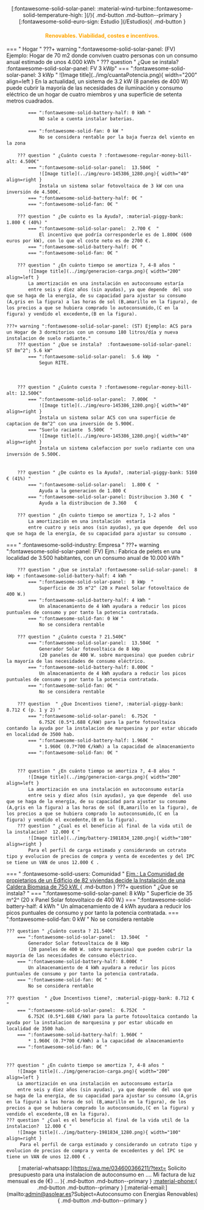 
# 

<center>
[:fontawesome-solid-solar-panel: :material-wind-turbine::fontawesome-solid-temperature-high: ](/){ .md-button .md-button--primary }
[:fontawesome-solid-euro-sign: Estudio  ](/Estudios){ .md-button  }

<!-- 
[![Image title](../img/solar-cells-157122_1280.png){ width="40"  }](Estudios#aa){ .ms-button  }
[![Image title](../img/battery-1981834_1280.png){ width="40"  }](Estudios){ .ms-button  }
[![Image title](../img/wind-energy-157121_1280.png){ width="40"  }](Estudios){ .ms-button  }
[![Image title](../img/fire-gf61455d94_1280.png){ width="40"  }](Estudios){ .ms-button  } -->

<!-- [ :material-pencil:](/Estudios){ .md-button .md-button--primary } -->
<h4 style="color:Orange;">Renovables. Viabilidad, costes e incentivos.</h4>
</center>
<residencial>
=== "  Hogar "
    ???+ warning ":fontawesome-solid-solar-panel: (FV) Ejemplo: Hogar de 70 m2 donde conviven cuatro personas con un consumo anual estimado de unos 4.000 kWh "
        ??? question " ¿Que se instala?  :fontawesome-solid-solar-panel: FV  3 kWp"
            === ":fontawesome-solid-solar-panel:  3 kWp  "
                ![Image title](../img/cuantaPotencia.png){ width="200" align=left }
                En la actualidad, un sistema de 3.2 kW (8 paneles de 400 W) puede cubrir la mayoría de las necesidades de iluminación y consumo eléctrico de un hogar de cuatro miembros y una superficie de setenta metros cuadrados.        
                
            === ":fontawesome-solid-battery-half: 0 kWh "
                NO sale a cuenta instalar baterias.

            === ":fontawesome-solid-fan: 0 kW "
                No se considera rentable por la baja fuerza del viento en la zona

        ??? question " ¿Cuánto cuesta ? :fontawesome-regular-money-bill-alt: 4.500€"
            === ":fontawesome-solid-solar-panel:  13.504€  "
                ![Image title](../img/euro-145386_1280.png){ width="40" align=right }
                Instala un sistema solar fotovoltaica de 3 kW con una inversión de 4.500€.
            === ":fontawesome-solid-battery-half: 0€ "
            === ":fontawesome-solid-fan: 0€ "

        ??? question " ¿De cuánto es la Ayuda?, :material-piggy-bank: 1.800 € (40%) "
            === ":fontawesome-solid-solar-panel:  2.700 €  "
                El incentivo que podría corresponderle es de 1.800€ (600 euros por kW), con lo que el coste neto es de 2700 €.
            === ":fontawesome-solid-battery-half: 0€ "
            === ":fontawesome-solid-fan: 0€ "

        ??? question " ¿En cuánto tiempo se amortiza ?, 4-8 años "
            ![Image title](../img/generacion-carga.png){ width="200" align=left }
            La amortización en una instalación en autoconsumo estaría
            entre seis y diez años (sin ayudas), ya que depende  del uso que se haga de la energía, de su capacidad para ajustar su consumo (A,gris en la figura) a las horas de sol (B,amarillo en la figura), de los precios a que se hubiera comprado lo autoconsumido,(C en la figura) y vendido el excedente,(B en la figura). 

    ???+ warning ":fontawesome-solid-solar-panel: (ST) Ejemplo: ACS para un Hogar de 3 dormitorios con un consumo 180 litros/día y nueva instalacion de suelo radiante."
        ??? question " ¿Que se instala?  :fontawesome-solid-solar-panel: ST 8m^2^; 5.6 kW"
            === ":fontawesome-solid-solar-panel:  5.6 kWp  "
                Segun RITE.        
                
  

        ??? question " ¿Cuánto cuesta ? :fontawesome-regular-money-bill-alt: 12.500€"
            === ":fontawesome-solid-solar-panel:  7.000€  "
                ![Image title](../img/euro-145386_1280.png){ width="40" align=right }
                Instala un sistema solar ACS con una superficie de captacion de 8m^2^ con una inversión de 5.900€.
            === "Suerlo raciante  5.500€  "
                ![Image title](../img/euro-145386_1280.png){ width="40" align=right }
                Instala un sistema calefaccion por suelo radiante con una inversión de 5.500€.


        ??? question " ¿De cuánto es la Ayuda?, :material-piggy-bank: 5160 € (41%) "
            === ":fontawesome-solid-solar-panel:  1.800 €  "
                Ayuda a la generacion de 1.800 €  
            === ":fontawesome-solid-solar-panel: Distribucion 3.360 €  "
                Ayuda a la distribucion de 3.360   €  

        ??? question " ¿En cuánto tiempo se amortiza ?, 1-2 años "
            La amortización en una instalación  estaría
            entre cuatro y seis anos (sin ayudas), ya que depende  del uso que se haga de la energía, de su capacidad para ajustar su consumo .

=== "  :fontawesome-solid-industry:  Empresa "
    ???+ warning ":fontawesome-solid-solar-panel: (FV) Ejm.: Fabrica de pelets en una localidad de 3.500 habitantes, con un consumo anual de 10.000 kWh "

        ??? question " ¿Que se instala? :fontawesome-solid-solar-panel:  8 kWp + :fontawesome-solid-battery-half: 4 kWh "
            === ":fontawesome-solid-solar-panel:  8 kWp  "
                Superficie de 35 m^2^ (20 x Panel Solar fotovoltaico de 400 W.) 
            === ":fontawesome-solid-battery-half: 4 kWh "
                Un almacenamiento de 4 kWh ayudara a reducir los picos puntuales de consumo y por tanto la potencia contratada.
            === ":fontawesome-solid-fan: 0 kW "
                No se considera rentable

        ??? question " ¿Cuánto cuesta ? 21.540€"
            === ":fontawesome-solid-solar-panel:  13.504€  "
                Generador Solar fotovoltaica de 8 kWp 
                (20 paneles de 400 W. sobre marquesina) que pueden cubrir la mayoría de las necesidades de consumo eléctrico.
            === ":fontawesome-solid-battery-half: 8.000€ "
                Un almacenamiento de 4 kWh ayudara a reducir los picos puntuales de consumo y por tanto la potencia contratada.
            === ":fontawesome-solid-fan: 0€ "
                No se considera rentable

        ??? question  " ¿Que Incentivos tiene?, :material-piggy-bank: 8.712 € (p. 1 y 2) "
            === ":fontawesome-solid-solar-panel:  6.752€  "
                6.752€ (0.5*1.688 €/kW) para la parte fotovoltaica contando la ayuda por la instalacion de marquesina y por estar ubicado en localidad de 3500 hab.
            === ":fontawesome-solid-battery-half: 1.960€ "
                * 1.960€ (0.7*700 €/kWh) a la capacidad de almacenamiento
            === ":fontawesome-solid-fan: 0€ "


        ??? question " ¿En cuánto tiempo se amortiza ?, 4-8 años "
            ![Image title](../img/generacion-carga.png){ width="200" align=left }
            La amortización en una instalación en autoconsumo estaría
            entre seis y diez años (sin ayudas), ya que depende  del uso que se haga de la energía, de su capacidad para ajustar su consumo (A,gris en la figura) a las horas de sol (B,amarillo en la figura), de los precios a que se hubiera comprado lo autoconsumido,(C en la figura) y vendido el excedente,(B en la figura). 
        ??? question " ¿Cual es el beneficio al final de la vida util de la instalacion?  12.000 € "
            ![Image title](../img/battery-1981834_1280.png){ width="100" align=right }
            Para el perfil de carga estimado y considerando un cotrato tipo y evolucion de precios de compra y venta de excedentes y del IPC se tiene un VAN de unos 12.000 € .


=== "  :fontawesome-solid-users:  Comunidad "
    [Ejm.: La Comunidad de propietarios de un Edificio de 82 viviendas decide la Instalación de una Caldera Biomasa de 750 kW.  ](#){ .md-button }
    ???+ question " ¿Que se instala? "
        === ":fontawesome-solid-solar-panel:  8 kWp  "
            Superficie de 35 m^2^ (20 x Panel Solar fotovoltaico de 400 W.) 
        === ":fontawesome-solid-battery-half: 4 kWh "
            Un almacenamiento de 4 kWh ayudara a reducir los picos puntuales de consumo y por tanto la potencia contratada.
        === ":fontawesome-solid-fan: 0 kW "
            No se considera rentable

    ??? question " ¿Cuánto cuesta ? 21.540€"
        === ":fontawesome-solid-solar-panel:  13.504€  "
            Generador Solar fotovoltaica de 8 kWp 
            (20 paneles de 400 W. sobre marquesina) que pueden cubrir la mayoría de las necesidades de consumo eléctrico.
        === ":fontawesome-solid-battery-half: 8.000€ "
            Un almacenamiento de 4 kWh ayudara a reducir los picos puntuales de consumo y por tanto la potencia contratada.
        === ":fontawesome-solid-fan: 0€ "
            No se considera rentable

    ??? question  " ¿Que Incentivos tiene?, :material-piggy-bank: 8.712 €  "
        === ":fontawesome-solid-solar-panel:  6.752€  "
            6.752€ (0.5*1.688 €/kW) para la parte fotovoltaica contando la ayuda por la instalacion de marquesina y por estar ubicado en localidad de 3500 hab.
        === ":fontawesome-solid-battery-half: 1.960€ "
            * 1.960€ (0.7*700 €/kWh) a la capacidad de almacenamiento
        === ":fontawesome-solid-fan: 0€ "


    ??? question " ¿En cuánto tiempo se amortiza ?, 4-8 años "
        ![Image title](../img/generacion-carga.png){ width="200" align=left }
        La amortización en una instalación en autoconsumo estaría
        entre seis y diez años (sin ayudas), ya que depende  del uso que se haga de la energía, de su capacidad para ajustar su consumo (A,gris en la figura) a las horas de sol (B,amarillo en la figura), de los precios a que se hubiera comprado lo autoconsumido,(C en la figura) y vendido el excedente,(B en la figura). 
    ??? question " ¿Cual es el beneficio al final de la vida util de la instalacion?  12.000 € "
        ![Image title](../img/battery-1981834_1280.png){ width="100" align=right }
         Para el perfil de carga estimado y considerando un cotrato tipo y evolucion de precios de compra y venta de excedentes y del IPC se tiene un VAN de unos 12.000 € .










<center>

[:material-whatsapp:](https://wa.me/034600366211/?text= Solicito presupuesto para una instalacion de autoconsumo en .... Mi factura de luz mensual es de (€) ... ){ .md-button .md-button--primary  }
[:material-phone:](tel:+34-600-366-211){ .md-button .md-button--primary  }
[:material-email:](mailto:admin@asolear.es?Subject=Autoconsumo con Energias Renovables){ .md-button .md-button--primary  }

<!-- [Agencia Andaluza de la Energia](https://www.agenciaandaluzadelaenergia.es/es){ .md-button } -->
 </center>
</piedepagina>





<!-- 

<div class="container">
    <ul class="postit">
        <li class="postit">
            <a href="monitorizacion/" >
                <center>
                    <p> Control y Monitorizacion</p>
                </center>
            </a>
        </li>
    </ul>
    <ul class="postit">
   </ul>
    
</div> -->




<!-- <iframe hidden allowfullscreen="true" src="https://asolearapp-psqrfpso4a-ew.a.run.app/"width="100%" height="75%" style="border: 1px solid #fff; max-width: 1200px; min-height:2500px" > </iframe>
 -->

